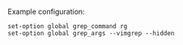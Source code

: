 Example configuration:

```
set-option global grep_command rg
set-option global grep_args --vimgrep --hidden
```
